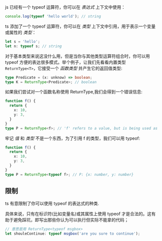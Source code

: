 
js 已经有一个 typeof 运算符，你可以在 *表达式* 上下文中使用：

```typescript
console.log(typeof 'hello world'); // string
```

ts 添加了一个 typeof 运算符，你可以在 *类型* 上下文中引用，用于表示一个变量或属性的 *类型*：

```typescript
let s = 'hello';
let n: typeof s; // string
```

对于基本类型来说这没什么用，但是当你与其他类型运算符组合时，你可以用 typeof 方便的表达很多模式。举个例子，让我们先看看内置类型 `ReturnType<T>`，它接受一个 *函数类型* 并产生它的返回值类型:

```typescript
type Predicate = (x: unknow) => boolean;
type K = ReturnType<Predicate>; // boolean
```

如果我们尝试对一个函数名称使用 ReturnType,我们会得到一个错误信息:

```typescript
function f() {
  return {
    x: 10,
    y: 3,
  }
}
type P = ReturnType<f>; // 'f' refers to a value, but is being used as a type here. Did you mean 'typeof f'?
```

牢记 *值* 和 *类型* 不是一个东西，为了引用 f 的类型，我们可以用 typeof:

```typescript
function f() {
  return {
    x: 10,
    y: 3,
  }
}
type P = ReturnType<typeof f>; // P: {x: number, y: number}
```

## 限制

ts 有意限制了你可以使用 typeof 的表达式的种类.

具体来说，只有在标识符(比如变量名)或其属性上使用 typeof 才是合法的。这有助于避免踩坑，即写出那些你认为可以执行但实际不能拿的代码；

```typescript
// 意思是用 ReturnType<typeof msgbox>
let shouleContinue: typeof msgbox('are you sure to continue');
```
